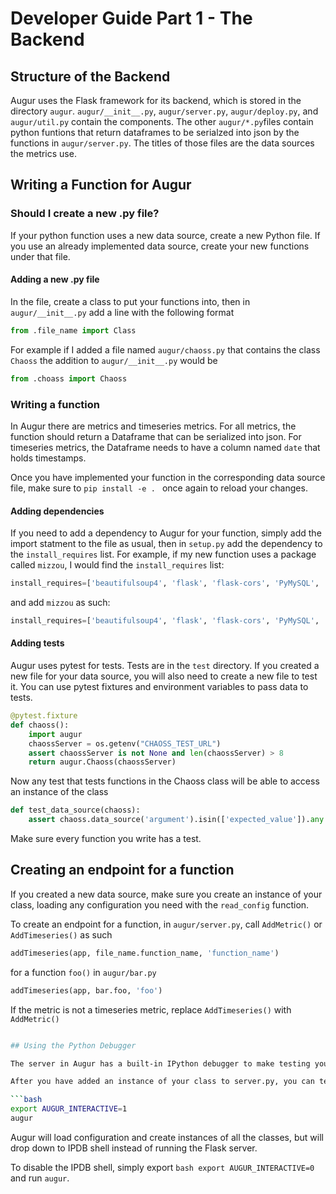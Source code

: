 # Developer Guide Part 1 - The Backend

## Structure of the Backend

Augur uses the Flask framework for its backend, which is stored in the directory `augur`. `augur/__init__.py`, `augur/server.py`, `augur/deploy.py`, and `augur/util.py` contain the components. The other `augur/*.py`files contain python funtions that return dataframes to be serialzed into json by the functions in `augur/server.py`. The titles of those files are the data sources the metrics use.

## Writing a Function for Augur

### Should I create a new .py file?

If your python function uses a new data source, create a new Python file. If you use an already implemented data source, create your new functions under that file.

#### Adding a new .py file

In the file, create a class to put your functions into, then in `augur/__init__.py` add a line with the following format

```python
from .file_name import Class
```
For example if I added a file named `augur/chaoss.py` that contains the class `Chaoss` the addition to `augur/__init__.py` would be

```python
from .choass import Chaoss
```

### Writing a function

In Augur there are metrics and timeseries metrics. For all metrics, the function should return a Dataframe that can be serialized into json. For timeseries metrics, the Dataframe needs to have a column named `date` that holds timestamps.

Once you have implemented your function in the corresponding data source file, make sure to `pip install -e . ` once again to reload your changes.

#### Adding dependencies

If you need to add a dependency to Augur for your function, simply add the import statment to the file as usual, then in `setup.py` add the dependency to the `install_requires` list. For example, if my new function uses a package called `mizzou`, I would find the `install_requires` list:

```python
install_requires=['beautifulsoup4', 'flask', 'flask-cors', 'PyMySQL', 'requests', 'python-dateutil', 'sqlalchemy', 'pandas', 'pytest', 'PyGithub', 'pyevent', 'gunicorn'],
```

and add `mizzou` as such:

```python
install_requires=['beautifulsoup4', 'flask', 'flask-cors', 'PyMySQL', 'requests', 'python-dateutil', 'sqlalchemy', 'pandas', 'pytest', 'PyGithub', 'pyevent', 'gunicorn', 'mizzou'],
```

#### Adding tests

Augur uses pytest for tests. Tests are in the `test` directory. If you created a new file for your data source, you will also need to create a new file to test it. You can use pytest fixtures and environment variables to pass data to tests.

```python
@pytest.fixture
def chaoss():
    import augur
    chaossServer = os.getenv("CHAOSS_TEST_URL")
    assert chaossServer is not None and len(chaossServer) > 8
    return augur.Chaoss(chaossServer)
```

Now any test that tests functions in the Chaoss class will be able to access an instance of the class

```python
def test_data_source(chaoss):
    assert chaoss.data_source('argument').isin(['expected_value']).any
```

Make sure every function you write has a test.

## Creating an endpoint for a function

If you created a new data source, make sure you create an instance of your class, loading any configuration you need with the `read_config` function.

To create an endpoint for a function, in `augur/server.py`, call  `AddMetric()` or `AddTimeseries()`  as such

```python
addTimeseries(app, file_name.function_name, 'function_name')
```
for a function `foo()` in `augur/bar.py`

```python
addTimeseries(app, bar.foo, 'foo')
```
If the metric is not a timeseries metric, replace `AddTimeseries()` with `AddMetric()`

```bash

## Using the Python Debugger

The server in Augur has a built-in IPython debugger to make testing your functions easier during development.

After you have added an instance of your class to server.py, you can test it by running:

```bash
export AUGUR_INTERACTIVE=1
augur
````

Augur will load configuration and create instances of all the classes, but will drop down to IPDB shell instead of running the Flask server.

To disable the IPDB shell, simply export ```bash export AUGUR_INTERACTIVE=0``` and run `augur`.